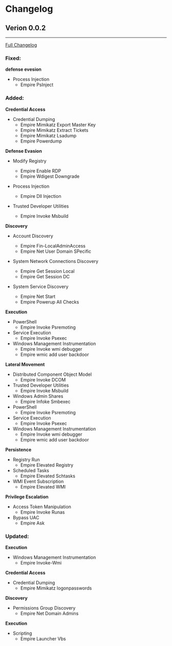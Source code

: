 # Changelog

## Verion 0.0.2
----------------------------------

[Full Changelog](https://github.com/Cyb3rWard0g/mordor/compare/0.0.1...0.0.2)

### Fixed:
**defense evesion**

* Process Injection
  * Empire PsInject

### Added:
**Credential Access**

* Credential Dumping
  * Empire Mimikatz Export Master Key
  * Empire Mimikatz Extract Tickets
  * Empire Mimikatz Lsadump
  * Empire Powerdump

**Defense Evasion**

* Modify Registry
  * Empire Enable RDP
  * Empire Wdigest Downgrade

* Process Injection
  * Empire Dll Injection

* Trusted Developer Utilities
  * Empire Invoke Msbuild

**Discovery**

* Account Discovery
  * Empire Fin-LocalAdminAccess
  * Empire Net User Domain SPecific

* System Network Connections Discovery
  * Empire Get Session Local
  * Empire Get Session DC

* System Service Discovery
  * Empire Net Start
  * Empire Powerup All Checks

**Execution**

* PowerShell
  * Empire Invoke Psremoting
* Service Execution
  * Empire Invoke Psexec
* Windows Management Instrumentation
  * Empire Invoke wmi debugger
  * Empire wmic add user backdoor

**Lateral Movement**

* Distributed Component Object Model
  * Empire Invoke DCOM
* Trusted Developer Utilities
  * Empire Invoke Msbuild
* Windows Admin Shares
  * Empire Infoke Smbexec
* PowerShell
  * Empire Invoke Psremoting
* Service Execution
  * Empire Invoke Psexec
* Windows Management Instrumentation
  * Empire Invoke wmi debugger
  * Empire wmic add user backdoor

**Persistence**

* Registry Run
  * Empire Elevated Registry
* Scheduled Tasks
  * Empire Elevated Schtasks
* WMI Event Subscription
  * Empire Elevated WMI

**Privilege Escalation**

* Access Token Manipulation
  * Empire Invoke Runas
* Bypass UAC
  * Empire Ask

### Updated:
**Execution**

* Windows Management Instrumentation
  * Empire Invoke-Wmi

**Credential Access**

* Credential Dumping
  * Empire Mimikatz logonpasswords

**Discovery**

* Permissions Group Discovery
  * Empire Net Domain Admins

**Execution**

* Scripting
  * Empire Launcher Vbs